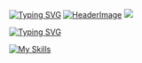 [![Typing SVG](https://readme-typing-svg.herokuapp.com?weight=100&size=22&duration=750&pause=1000&color=F7D3B9&vCenter=true&repeat=false&width=500&lines=%F0%9F%93%9A++german+student;%F0%9F%92%BB++web+designer;%F0%9F%A7%A0++psychology;%F0%9F%8E%A7++music+enthusiast;%F0%9F%A4%93++nerdy+programmer;%F0%9F%97%BA%EF%B8%8F++traveler;%F0%9F%94%97++github%2Feinfachniemmand)](https://github.com/einfachniemmand/)
[![HeaderImage](https://scriptsandstyles.neocities.org/github-profile/head.png?c=2)](https://github.com/einfachniemmand/)
![](https://komarev.com/ghpvc/?username=einfachniemmand)


[![Typing SVG](https://readme-typing-svg.herokuapp.com?font=Fira+Code&size=10&duration=90&pause=90&color=F7D3B9&width=100&lines=My+skills)](https://github.com/einfachniemmand)

[![My Skills](https://skillicons.dev/icons?i=js,html,css,cloudflare,github,linux,postman)](https://github.com/einfachniemmand#)
